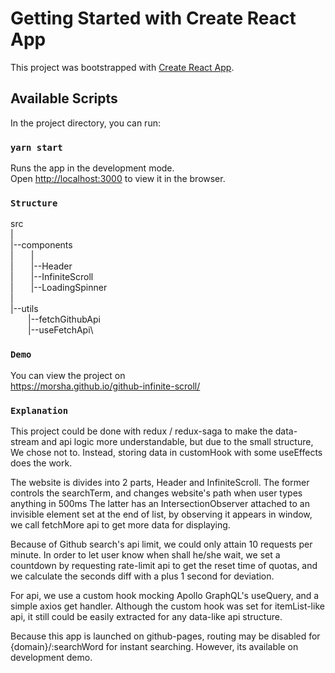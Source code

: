 # Getting Started with Create React App

This project was bootstrapped with [Create React App](https://github.com/facebook/create-react-app).

## Available Scripts

In the project directory, you can run:

### `yarn start`

Runs the app in the development mode.\
Open [http://localhost:3000](http://localhost:3000) to view it in the browser.

### `Structure`

src\
|\
|--components\
|  |\
|  |--Header\
|  |--InfiniteScroll\
|  |--LoadingSpinner\
|\
|--utils\
  |--fetchGithubApi\
  |--useFetchApi\

### `Demo`

You can view the project on\
https://morsha.github.io/github-infinite-scroll/

### `Explanation`

This project could be done with redux / redux-saga to make the data-stream and api logic
more understandable, but due to the small structure, We chose not to. Instead, storing data
in customHook with some useEffects does the work.

The website is divides into 2 parts, Header and InfiniteScroll.
The former controls the searchTerm, and changes website's path when user types anything in 500ms
The latter has an IntersectionObserver attached to an invisible element set at the end of list,
by observing it appears in window, we call fetchMore api to get more data for displaying.

Because of Github search's api limit, we could only attain 10 requests per minute. In order to let
user know when shall he/she wait, we set a countdown by requesting rate-limit api to get the reset
time of quotas, and we calculate the seconds diff with a plus 1 second for deviation.

For api, we use a custom hook mocking Apollo GraphQL's useQuery, and a simple axios get handler.
Although the custom hook was set for itemList-like api, it still could be easily extracted for any
data-like api structure.

Because this app is launched on github-pages, routing may be disabled for {domain}/:searchWord for
instant searching. However, its available on development demo.